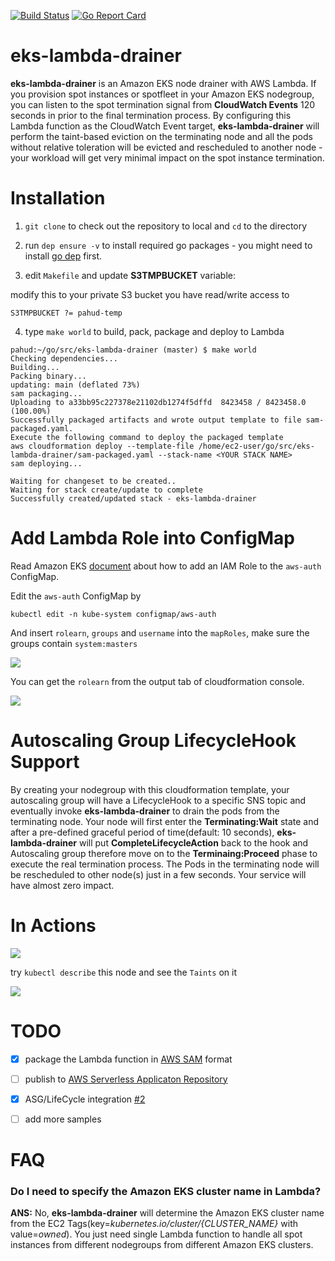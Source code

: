[![Build Status](https://travis-ci.org/pahud/eks-lambda-drainer.svg?branch=master)](https://travis-ci.org/pahud/eks-lambda-drainer)
[![Go Report Card](https://goreportcard.com/badge/github.com/pahud/eks-lambda-drainer)](https://goreportcard.com/report/github.com/pahud/eks-lambda-drainer)

# eks-lambda-drainer

**eks-lambda-drainer** is an Amazon EKS node drainer with AWS Lambda. If you provision spot instances or spotfleet in your Amazon EKS nodegroup, you can listen to the spot termination signal from **CloudWatch Events** 120 seconds in prior to the final termination process. By configuring this Lambda function as the CloudWatch Event target, **eks-lambda-drainer**  will perform the taint-based eviction on the terminating node and all the pods without relative toleration will be evicted and rescheduled to another node - your workload will get very minimal impact on the spot instance termination.



# Installation

1. `git clone` to check out the repository to local and `cd` to the directory

2. run `dep ensure -v` to install required go packages - you might need to install [go dep](https://golang.github.io/dep/docs/installation.html) first.

3. edit `Makefile` and update **S3TMPBUCKET** variable:

modify this to your private S3 bucket you have read/write access to
```
S3TMPBUCKET ?= pahud-temp
```

4. type `make world` to build, pack, package and deploy to Lambda
```
pahud:~/go/src/eks-lambda-drainer (master) $ make world
Checking dependencies...
Building...
Packing binary...
updating: main (deflated 73%)
sam packaging...
Uploading to a33bb95c227378e21102db1274f5dffd  8423458 / 8423458.0  (100.00%)
Successfully packaged artifacts and wrote output template to file sam-packaged.yaml.
Execute the following command to deploy the packaged template
aws cloudformation deploy --template-file /home/ec2-user/go/src/eks-lambda-drainer/sam-packaged.yaml --stack-name <YOUR STACK NAME>
sam deploying...

Waiting for changeset to be created..
Waiting for stack create/update to complete
Successfully created/updated stack - eks-lambda-drainer
```



# Add Lambda Role into ConfigMap

Read Amazon EKS [document](https://docs.aws.amazon.com/eks/latest/userguide/add-user-role.html) about how to add an IAM Role to the `aws-auth` ConfigMap. 

Edit the `aws-auth` ConfigMap by 

```
kubectl edit -n kube-system configmap/aws-auth
```

And insert `rolearn`, `groups` and `username` into the `mapRoles`, make sure the groups contain `system:masters`

![](images/04.png)



You can get the `rolearn` from the output tab of cloudformation console.

![](images/05.png)



# Autoscaling Group LifecycleHook Support

By creating your nodegroup with this cloudformation template, your autoscaling group will have a LifecycleHook to a specific SNS topic and eventually invoke **eks-lambda-drainer** to drain the pods from the terminating node. Your node will first enter the **Terminating:Wait** state and after a pre-defined graceful period of time(default: 10 seconds), **eks-lambda-drainer** will put **CompleteLifecycleAction** back to the hook and Autoscaling group therefore move on to the **Terminaing:Proceed** phase to execute the real termination process. The Pods in the terminating node will be rescheduled to other node(s) just in a few seconds. Your service will have almost zero impact.




# In Actions

![](images/01.png)



try `kubectl describe` this node and see the `Taints` on it

![](images/03.png)





# TODO

- [x] package the Lambda function in [AWS SAM](https://docs.aws.amazon.com/lambda/latest/dg/serverless_app.html) format
- [ ] publish to [AWS Serverless Applicaton Repository](https://aws.amazon.com/tw/serverless/serverlessrepo/)
- [x] ASG/LifeCycle integration [#2](https://github.com/pahud/eks-lambda-drainer/issues/2)
- [ ] add more samples



# FAQ



### Do I need to specify the Amazon EKS cluster name in Lambda?

**ANS:** No, **eks-lambda-drainer** will determine the Amazon EKS cluster name from the EC2 Tags(key=*kubernetes.io/cluster/{CLUSTER_NAME}* with value=*owned*). You just need single Lambda function to handle all spot instances from different nodegroups from different Amazon EKS clusters.

